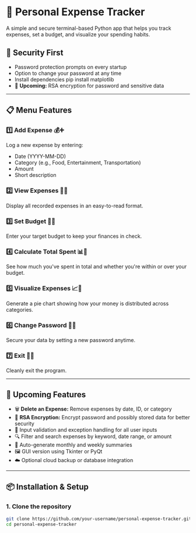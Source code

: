 # 💸 Personal Expense Tracker

A simple and secure terminal-based Python app that helps you track expenses, set a budget, and visualize your spending habits.

## 🔐 Security First

- Password protection prompts on every startup
- Option to change your password at any time
- Install dependencies pip install matplotlib
- 🔐 **Upcoming:** RSA encryption for password and sensitive data

---

## 📋 Menu Features

### 1️⃣ Add Expense 💰➕  
Log a new expense by entering:
- Date (YYYY-MM-DD)
- Category (e.g., Food, Entertainment, Transportation)
- Amount
- Short description

### 2️⃣ View Expenses 📜👀  
Display all recorded expenses in an easy-to-read format.

### 3️⃣ Set Budget 🎯💵  
Enter your target budget to keep your finances in check.

### 4️⃣ Calculate Total Spent 📊🧮  
See how much you've spent in total and whether you're within or over your budget.

### 5️⃣ Visualize Expenses 📈🍕  
Generate a pie chart showing how your money is distributed across categories.

### 6️⃣ Change Password 🔐🔄  
Secure your data by setting a new password anytime.

### 7️⃣ Exit 🚪👋  
Cleanly exit the program.

---

## 🚀 Upcoming Features

- 🗑️ **Delete an Expense:** Remove expenses by date, ID, or category  
- 🔐 **RSA Encryption:** Encrypt password and possibly stored data for better security  
- 📝 Input validation and exception handling for all user inputs  
- 🔍 Filter and search expenses by keyword, date range, or amount  
- 📆 Auto-generate monthly and weekly summaries  
- 🖼️ GUI version using Tkinter or PyQt  
- ☁️ Optional cloud backup or database integration

---

## 📦 Installation & Setup

### 1. Clone the repository
```bash
git clone https://github.com/your-username/personal-expense-tracker.git
cd personal-expense-tracker

